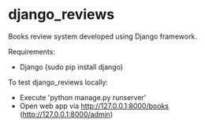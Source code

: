 # django_reviews
Books review system developed using Django framework.

Requirements:
- Django (sudo pip install django)

To test django_reviews locally:
-  Execute 'python manage.py runserver'
-  Open web app via http://127.0.0.1:8000/books (http://127.0.0.1:8000/admin)
